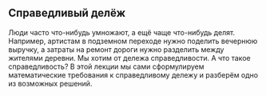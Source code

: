 ## Справедливый делёж

Люди часто что-нибудь умножают, а ещё чаще что-нибудь делят. Например, артистам в подземном переходе нужно поделить вечернюю выручку, а затраты на ремонт дороги нужно разделить между жителями деревни. Мы хотим от дележа справедливости. А что такое справедливость? В этой лекции мы сами сформулируем математические требования к справедливому дележу и разберём одно из возможных решений.
